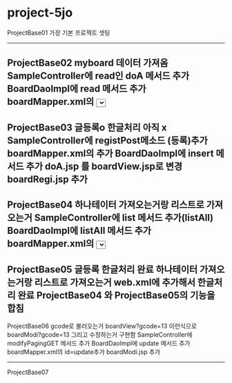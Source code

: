 # project-5jo

ProjectBase01  가장 기본 프로젝트 셋팅

---------------------------------------------------------
ProjectBase02 myboard 데이터 가져옴
    SampleController에  read인 doA 메서드 추가
    BoardDaoImpl에  read 메서드 추가
    boardMapper.xml의 <select> 추가
    doA.jsp 추가
---------------------------------------------------------
ProjectBase03 
글등록o 한글처리 아직 x
    SampleController에  registPost메소드 (등록)추가
    boardMapper.xml의 <insert> 추가
    BoardDaoImpl에  insert 메서드 추가
    doA.jsp 를 boardView.jsp로 변경
    boardRegi.jsp 추가
---------------------------------------------------------
ProjectBase04
하나테이터 가져오는거랑
리스트로 가져오는거
    SampleController에  list 메서드 추가(listAll)
    BoardDaoImpl에  listAll 메서드 추가
    boardMapper.xml의 <select> id=listAll추가
    boardListView.jsp 추가
---------------------------------------------------------
ProjectBase05
글등록 한글처리 완료
하나테이터 가져오는거랑
리스트로 가져오는거
      web.xml에 <filter>추가해서 한글처리 완료
    ProjectBase04 와 ProjectBase05의 기능을 합침 
---------------------------------------------------------
ProjectBase06
gcode로 불러오는거 boardView?gcode=13 이런식으로 boardModi?gcode=13
그리고 수정하는거 구현함
    SampleController에  modifyPagingGET 메서드 추가
    BoardDaoImpl에  update 메서드 추가
    boardMapper.xml의 <update> id=update추가
    boardModi.jsp 추가

---------------------------------------------------------
ProjectBase07
